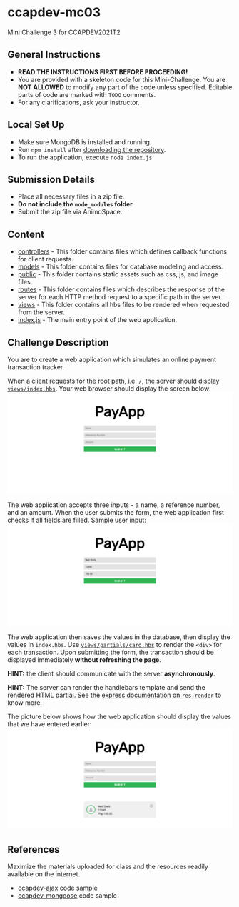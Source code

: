 # ccapdev-mc03
Mini Challenge 3 for CCAPDEV2021T2

## General Instructions
- **READ THE INSTRUCTIONS FIRST BEFORE PROCEEDING!**
- You are provided with a skeleton code for this Mini-Challenge. You are **NOT ALLOWED** to modify any part of the code unless specified. Editable parts of code are marked with `TODO` comments.
- For any clarifications, ask your instructor.

## Local Set Up
- Make sure MongoDB is installed and running.
- Run `npm install` after [downloading the repository](https://github.com/arvention/ccapdev-2021t2-mc03/archive/refs/heads/main.zip).
- To run the application, execute `node index.js`

## Submission Details
- Place all necessary files in a zip file.
- **Do not include the `node_modules` folder**
- Submit the zip file via AnimoSpace.

## Content
- [controllers](controllers) - This folder contains files which defines callback functions for client requests.
- [models](models) - This folder contains files for database modeling and access.
- [public](public) - This folder contains static assets such as css, js, and image files.
- [routes](routes) - This folder contains files which describes the response of the server for each HTTP method request to a specific path in the server.
- [views](views) - This folder contains all hbs files to be rendered when requested from the server.
- [index.js](index.js) - The main entry point of the web application.

## Challenge Description
You are to create a web application which simulates an online payment transaction tracker.

When a client requests for the root path, i.e. `/`, the server should display [`views/index.hbs`](views/index.hbs). Your web browser should display the screen below:
![alt text](misc/index.png "Index Page")

The web application accepts three inputs - a name, a reference number, and an amount. When the user submits the form, the web application first checks if all fields are filled. Sample user input:
![alt text](misc/filled-up-form.png "Filled Form")

The web application then saves the values in the database, then display the values in `index.hbs`. Use [`views/partials/card.hbs`](views/partials/card.hbs) to render the `<div>` for each transaction. Upon submitting the form, the transaction should be displayed immediately **without refreshing the page**.

**HINT:** the client should communicate with the server **asynchronously**.

**HINT:** The server can render the handlebars template and send the rendered HTML partial. See the [express documentation on `res.render`](https://expressjs.com/en/api.html#res.render) to know more.

The picture below shows how the web application should display the values that we have entered earlier:
![alt text](misc/displayed-contact.png "Displayed Contact")

## References
Maximize the materials uploaded for class and the resources readily available on the internet.

* [ccapdev-ajax](https://github.com/arvention/ccapdev-ajax) code sample
* [ccapdev-mongoose](https://github.com/arvention/ccapdev-mongoose) code sample
